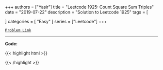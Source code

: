 
+++
authors = ["Yasir"]
title = "Leetcode 1925: Count Square Sum Triples"
date = "2019-07-22"
description = "Solution to Leetcode 1925"
tags = [
    
]
categories = [
    "Easy"
]
series = ["Leetcode"]
+++



[`Problem Link`](https://leetcode.com/problems/count-square-sum-triples/description/)

---

**Code:**

{{< highlight html >}}

{{< /highlight >}}

